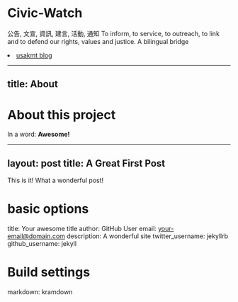 # Civic-Watch
公告, 文宣, 資訊, 建言, 活動, 通知 
To inform, to service, to outreach, to link and to defend our rights, values and justice. A bilingual bridge
<p>
<li> <a href="http://classic-blog.udn.com/usakmt" > usakmt blog </a></li></p>

---
title: About
---

# About this project

In a word: **Awesome!**

---
layout: post
title: A Great First Post
---

This is it!
What a wonderful post!

# basic options
title: Your awesome title
author: GitHub User
email: your-email@domain.com
description: A wonderful site
twitter_username: jekyllrb
github_username:  jekyll

# Build settings
markdown: kramdown
    

